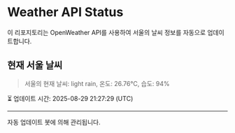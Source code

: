 
# Weather API Status

이 리포지토리는 OpenWeather API를 사용하여 서울의 날씨 정보를 자동으로 업데이트합니다.

## 현재 서울 날씨
> 서울의 현재 날씨: light rain, 온도: 26.76°C, 습도: 94%

⏳ 업데이트 시간: 2025-08-29 21:27:29 (UTC)

---
자동 업데이트 봇에 의해 관리됩니다.
